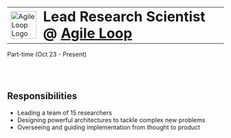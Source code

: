 <table style="width: 100%; border-collapse: collapse;">
  <tr>
    <td style="vertical-align: middle; width: 15%;">
      <img src="https://media.licdn.com/dms/image/D4D0BAQHHGFD2dGE8aQ/company-logo_200_200/0/1686225260874?e=1717027200&v=beta&t=Jqp6pwORyELVG0WlcB-VTfzRf-1i8ZyYdUmbnPc1BwE" alt="Agile Loop Logo" style="width: 100%;">
    </td>
    <td style="vertical-align: middle;">
      <h1 style="margin: 0;">Lead Research Scientist @ <a href="https://agileloop.ai">Agile Loop</a></h1>
    </td>
  </tr>
</table>


Part-time (Oct 23 - Present)
<!-- style="margin-right: 10px;" -->
<br><br>

## Responsibilities

* Leading a team of 15 researchers 
* Designing powerful architectures to tackle complex new problems
* Overseeing and guiding implementation from thought to product

<br>

<!-- **[<i class="fa-solid fa-up-right-from-square"></i> Uncover the Project - Click Here](https://github.com/cav-research-lab/predictive-model-delay-correction?tab=readme-ov-file)** -->
